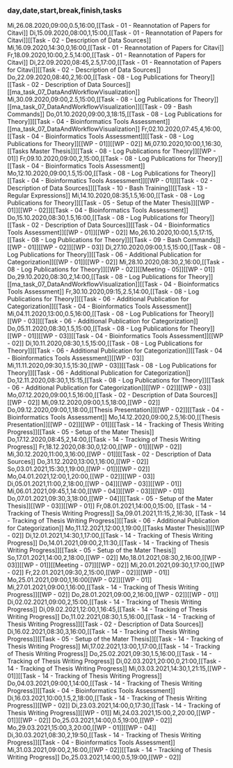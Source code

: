 ### day,date,start,break,finish,tasks
Mi,26.08.2020,09:00,0.5,16:00,[[Task - 01 - Reannotation of Papers for Citavi]]
Di,15.09.2020,08:00,1,15:00,[[Task - 01 - Reannotation of Papers for Citavi]][[Task - 02 - Description of Data Sources]] 
Mi,16.09.2020,14:30,0,16:00,[[Task - 01 - Reannotation of Papers for Citavi]]
Fr,18.09.2020,10:00,2.5,14:00,[[Task - 01 - Reannotation of Papers for Citavi]]
Di,22.09.2020,08:45,2.5,17:00,[[Task - 01 - Reannotation of Papers for Citavi]][[Task - 02 - Description of Data Sources]]
Do,22.09.2020,08:40,2,16:00,[[Task - 08 - Log Publications for Theory]][[Task - 02 - Description of Data Sources]][[ma_task_07_DataAndWorkflowVisualization]]
Mi,30.09.2020,09:00,2.5,15:00,[[Task - 08 - Log Publications for Theory]][[ma_task_07_DataAndWorkflowVisualization]][[Task - 09 - Bash Commands]]
Do,01.10.2020,09:00,3,18:15,[[Task - 08 - Log Publications for Theory]][[Task - 04 - Bioinformatics Tools Assessment]][[ma_task_07_DataAndWorkflowVisualization]]
Fr,02.10.2020,07:45,4,16:00,[[Task - 04 - Bioinformatics Tools Assessment]][[Task - 08 - Log Publications for Theory]][[WP - 01]][[WP - 02]]
Mi,07.10.2020,10:00,1,16:30,[[Tasks Master Thesis]][[Task - 08 - Log Publications for Theory]][[WP - 01]]
Fr,09.10.2020,09:00,2,15:00,[[Task - 08 - Log Publications for Theory]][[Task - 04 - Bioinformatics Tools Assessment]]
Mo,12.10.2020,09:00,1.5,15:00,[[Task - 08 - Log Publications for Theory]][[Task - 04 - Bioinformatics Tools Assessment]][[WP - 01]][[Task - 02 - Description of Data Sources]][[Task - 10 - Bash Training]][[Task - 13 - Regular Expressions]]
Mi,14.10.2020,08:35,1.5,16:00,[[Task - 08 - Log Publications for Theory]][[Task - 05 - Setup of the Mater Thesis]][[WP - 01]][[WP - 02]][[Task - 04 - Bioinformatics Tools Assessment]]
Do,15.10.2020,08:30,1.5,16:00,[[Task - 08 - Log Publications for Theory]][[Task - 02 - Description of Data Sources]][[Task - 04 - Bioinformatics Tools Assessment]][[WP - 01]][[WP - 02]]
Mo,26.10.2020,10:00,1.5,17:15,[[Task - 08 - Log Publications for Theory]][[Task - 09 - Bash Commands]][[WP - 01]][[WP - 02]][[WP - 03]]
Di,27.10.2020,09:00,1.5,15:00,[[Task - 08 - Log Publications for Theory]][[Task - 06 - Additional Publication for Categorization]][[WP - 01]][[WP - 02]]
Mi,28.10.2020,08:30,2,16:00,[[Task - 08 - Log Publications for Theory]][[WP - 02]][[Meeting - 05]][[WP - 01]]
Do,29.10.2020,08:30,2,14:00,[[Task - 08 - Log Publications for Theory]][[ma_task_07_DataAndWorkflowVisualization]][[Task - 04 - Bioinformatics Tools Assessment]]
Fr,30.10.2020,09:15,2.5,14:00,[[Task - 08 - Log Publications for Theory]][[Task - 06 - Additional Publication for Categorization]][[Task - 04 - Bioinformatics Tools Assessment]]
Mi,04.11.2020,13:00,0.5,16:00,[[Task - 08 - Log Publications for Theory]][[WP - 03]][[Task - 06 - Additional Publication for Categorization]]
Do,05.11.2020,08:30,1.5,15:00,[[Task - 08 - Log Publications for Theory]][[WP - 01]][[WP - 03]][[Task - 04 - Bioinformatics Tools Assessment]][[WP - 02]]
Di,10.11.2020,08:30,1.5,15:00,[[Task - 08 - Log Publications for Theory]][[Task - 06 - Additional Publication for Categorization]][[Task - 04 - Bioinformatics Tools Assessment]][[WP - 03]]
Mi,11.11.2020,09:30,1.5,15:30,[[WP - 03]][[Task - 08 - Log Publications for Theory]][[Task - 06 - Additional Publication for Categorization]]
Do,12.11.2020,08:30,1,15:15,[[Task - 08 - Log Publications for Theory]][[Task - 06 - Additional Publication for Categorization]][[WP - 02]][[WP - 03]]
Mo,07.12.2020,09:00,1.5,16:00,[[Task - 02 - Description of Data Sources]][[WP - 02]]
Mi,09.12.2020,09:00,1.5,18:00,[[WP - 02]]
Do,09.12.2020,09:00,1,18:00,[[Thesis Presentation]][[WP - 02]][[Task - 04 - Bioinformatics Tools Assessment]]
Mo,14.12.2020,09:00,2.5,16:00,[[Thesis Presentation]][[WP - 02]][[WP - 01]][[Task - 14 - Tracking of Thesis Writing Progress]][[Task - 05 - Setup of the Mater Thesis]]
Do,17.12.2020,08:45,2,14:00,[[Task - 14 - Tracking of Thesis Writing Progress]]
Fr,18.12.2020,08:30,0,12:00,[[WP - 01]][[WP - 02]]
Mi,30.12.2020,11:00,3,16:00,[[WP - 01]][[Task - 02 - Description of Data Sources]]
Do,31.12.2020,13:00,1,16:00,[[WP - 02]]
So,03.01.2021,15:30,1,19:00,[[WP - 01]][[WP - 02]]
Mo,04.01.2021,12:00,1,20:00,[[WP - 02]][[WP - 03]]
Di,05.01.2021,11:00,2,18:00,[[WP - 04]][[WP - 03]][[WP - 01]]
Mi,06.01.2021,09:45,1,14:00,[[WP - 04]][[WP - 03]][[WP - 01]]
Do,07.01.2021,09:30,3,18:00,[[WP - 04]][[Task - 05 - Setup of the Mater Thesis]][[WP - 03]][[WP - 01]]
Fr,08.01.2021,14:00,0,15:00,
[[Task - 14 - Tracking of Thesis Writing Progress]]
Sa,09.01.2021,11:15,2,16:30,
[[Task - 14 - Tracking of Thesis Writing Progress]][[Task - 06 - Additional Publication for Categorization]]
Mo,11.12.2021,12:00,1,19:00,[[Tasks Master Thesis]][[WP - 02]]
Di,12.01.2021,14:30,1,17:00,[[Task - 14 - Tracking of Thesis Writing Progress]]
Do,14.01.2021,09:00,2,11:30,[[Task - 14 - Tracking of Thesis Writing Progress]][[Task - 05 - Setup of the Mater Thesis]]
So,17.01.2021,14:00,2,18:00,[[WP - 02]]
Mo,18.01.2021,08:30,2,16:00,[[WP - 03]][[WP - 01]][[Meeting - 07]][[WP - 02]]
Mi,20.01.2021,09:30,1,17:00,[[WP - 02]]
Fr,22.01.2021,09:30,2,15:00,[[WP - 02]][[WP - 01]]
Mo,25.01.2021,09:00,1,16:00[[WP - 02]][[WP - 01]]
Mi,27.01.2021,09:00,1,16:00,[[Task - 14 - Tracking of Thesis Writing Progress]][[WP - 02]]
Do,28.01.2021,09:00,2,16:00,[[WP - 02]][[WP - 01]]
Di,02.02.2021,09:00,2,15:00,[[Task - 14 - Tracking of Thesis Writing Progress]]
Di,09.02.2021,12:00,1,16:45,[[Task - 14 - Tracking of Thesis Writing Progress]]
Do,11.02.2021,08:30,1.5,16:00,[[Task - 14 - Tracking of Thesis Writing Progress]][[Task - 02 - Description of Data Sources]]
Di,16.02.2021,08:30,3,16:00,[[Task - 14 - Tracking of Thesis Writing Progress]][[Task - 05 - Setup of the Mater Thesis]][[Task - 14 - Tracking of Thesis Writing Progress]]
Mi,17.02.2021,13:00,1,17:00,[[Task - 14 - Tracking of Thesis Writing Progress]]
Do,25.02.2021,09:30,1.5,16:00,[[Task - 14 - Tracking of Thesis Writing Progress]]
Di,02.03.2021,20:00,0,21:00,[[Task - 14 - Tracking of Thesis Writing Progress]]
Mi,03.03.2021,14:30,1,21:15,[[WP - 01]][[Task - 14 - Tracking of Thesis Writing Progress]]
Do,04.03.2021,09:00,1,14:00,[[Task - 14 - Tracking of Thesis Writing Progress]][[Task - 04 - Bioinformatics Tools Assessment]]
Di,16.03.2021,10:00,1.5,2,18:00,[[Task - 14 - Tracking of Thesis Writing Progress]][[WP - 02]]
Di,23.03.2021,14:00,0,17:30,[[Task - 14 - Tracking of Thesis Writing Progress]][[WP - 01]]
Mi,24.03.2021,15:00,2,20:00,[[WP - 01]][[WP - 02]]
Do,25.03.2021,14:00,0.5,19:00,[[WP - 02]]
Mo,29.03.2021,15:00,3,20:00,[[WP - 01]][[WP - 04]]
Di,30.03.2021,08:30,2,19:50,[[Task - 14 - Tracking of Thesis Writing Progress]][[Task - 04 - Bioinformatics Tools Assessment]]
Mi,31.03.2021,09:00,2,16:00,[[WP - 02]][[Task - 14 - Tracking of Thesis Writing Progress]]
Do,25.03.2021,14:00,0.5,19:00,[[WP - 02]]

